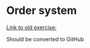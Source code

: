 # Order system

[Link to old exercise: ](https://docs.google.com/document/d/1HOGhs-xQsjy_-Kf2frI-GkF5Xw8ADpHqZpgW-KC9ghI/edit?usp=sharing)

Should be converted to GitHub
